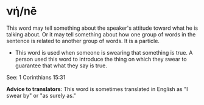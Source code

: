 # νή/nē
This word may tell something about the speaker's attitude toward what he is talking about. Or it may tell something about how one group of words in the sentence is related to another group of words. It is a particle.
* This word is used when someone is swearing that something is true. A person used this word to introduce the thing on which they swear to guarantee that what they say is true.

See: 1 Corinthians 15:31

**Advice to translators**: This word is sometimes translated in English as "I swear by" or "as surely as." 
